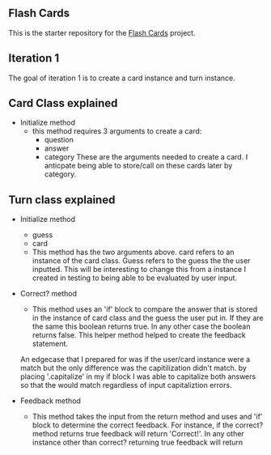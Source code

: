##  Flash Cards

This is the starter repository for the [Flash Cards](http://backend.turing.io/module1/projects/flashcards) project.

## Iteration 1

The goal of iteration 1 is to create a card instance and turn instance. 

## Card Class explained

 - Initialize method
    - this method requires 3 arguments to create a card:
        - question
        - answer
        - category
    These are the arguments needed to create a card. I anticpate being able to store/call on these cards later by category.

## Turn class explained
 - Initialize method
    * guess
    * card
    - This method has the two arguments above. card refers to an instance of the card class. Guess refers to the guess the the user inputted. This will be interesting to change this from a instance I created in testing to being able to be evaluated by user input.

 - Correct? method
    - This method uses an 'if' block to compare the answer that is stored in the instance of card class and the guess the user put in. If they are the same this boolean returns true. In any other case the boolean returns false. This helper method helped to create the feedback statement.

    An edgecase that I prepared for was if the user/card instance were a match but the only difference was the capitilization didn't match. by placing '.capitalize' in my if block I was able to capitalize both answers so that the would match regardless of input capitaliztion errors. 

 - Feedback method
    - This method takes the input from the return method and uses and 'if' block to determine the correct feedback. For instance, if the correct? method returns true feedback will return 'Correct!'. In any other instance other than correct? returning true feedback will return 